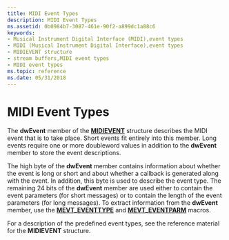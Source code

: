 ```yaml
---
title: MIDI Event Types
description: MIDI Event Types
ms.assetid: 0b0984b7-3087-461e-90f2-a899dc1a88c6
keywords:
- Musical Instrument Digital Interface (MIDI),event types
- MIDI (Musical Instrument Digital Interface),event types
- MIDIEVENT structure
- stream buffers,MIDI event types
- MIDI event types
ms.topic: reference
ms.date: 05/31/2018
---
```


# MIDI Event Types

The **dwEvent** member of the [**MIDIEVENT**](/windows/win32/api/mmeapi/ns-mmeapi-midievent) structure describes the MIDI event that is to take place. Short events fit entirely into this member. Long events require one or more doubleword values in addition to the **dwEvent** member to store the event descriptions.

The high byte of the **dwEvent** member contains information about whether the event is long or short and about whether a callback is generated along with the event. In addition, this byte is used to describe the event type. The remaining 24 bits of the **dwEvent** member are used either to contain the event parameters (for short messages) or to contain the length of the event parameters (for long messages). To extract information from the **dwEvent** member, use the [**MEVT\_EVENTTYPE**](/windows/win32/api/mmeapi/nf-mmeapi-mevt_eventtype) and [**MEVT\_EVENTPARM**](/windows/win32/api/mmeapi/nf-mmeapi-mevt_eventparm) macros.

For a description of the predefined event types, see the reference material for the **MIDIEVENT** structure.

 

 
